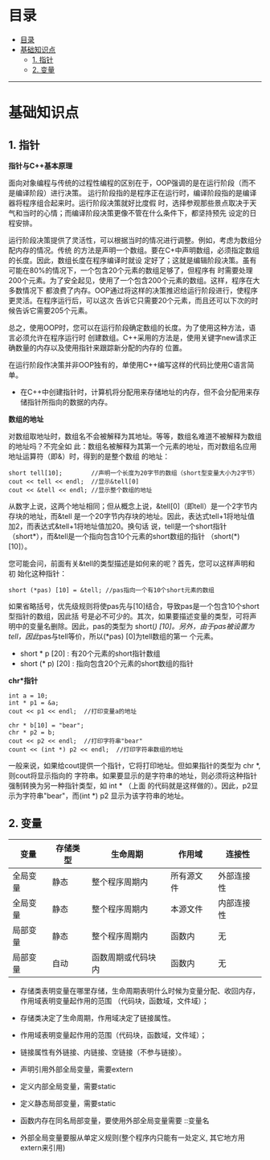 # 目录

<!--自动插入TOC：https://github.com/ekalinin/github-markdown-toc-->
<!--ts-->
   * [目录](#目录)
   * [基础知识点](#基础知识点)
      * [1. 指针](#1-指针)
      * [2. 变量](#2-变量)

<!-- Added by: luyl, at: 2018-11-16T17:15+08:00 -->

<!--te-->

----

# 基础知识点

## 1. 指针

**指针与C++基本原理**

面向对象编程与传统的过程性编程的区别在于，OOP强调的是在运行阶段（而不是编译阶段）进行决策。
运行阶段指的是程序正在运行时，编译阶段指的是编译器将程序组合起来时。运行阶段决策就好比度假
时，选择参观那些景点取决于天气和当时的心情；而编译阶段决策更像不管在什么条件下，都坚持预先
设定的日程安排。

运行阶段决策提供了灵活性，可以根据当时的情况进行调整。例如，考虑为数组分配内存的情况。传统
的方法是声明一个数组。要在C+中声明数组，必须指定数组的长度。因此，数组长度在程序编译时就设
定好了；这就是编辑阶段决策。虽有可能在80%的情况下，一个包含20个元素的数组足够了，但程序有
时需要处理200个元素。为了安全起见，使用了一个包含200个元素的数组。这样，程序在大多数情况下
都浪费了内存。OOP通过将这样的决策推迟给运行阶段进行，使程序更灵活。在程序运行后，可以这次
告诉它只需要20个元素，而且还可以下次的时候告诉它需要205个元素。

总之，使用OOP时，您可以在运行阶段确定数组的长度。为了使用这种方法，语言必须允许在程序运行时
创建数组。C++采用的方法是，使用关键字new请求正确数量的内存以及使用指针来跟踪新分配的内存的
位置。

在运行阶段作决策并非OOP独有的，单使用C++编写这样的代码比使用C语言简单。

* 在C++中创建指针时，计算机将分配用来存储地址的内存，但不会分配用来存储指针所指向的数据的内存。


**数组的地址**

对数组取地址时，数组名不会被解释为其地址。等等，数组名难道不被解释为数组的地址吗？不完全如
此：数组名被解释为其第一个元素的地址，而对数组名应用地址运算符（即&）时，得到的是整个数组
的地址：

```
short tell[10];        //声明一个长度为20字节的数组（short型变量大小为2字节）
cout << tell << endl;  //显示&tell[0]
cout << &tell << endl; //显示整个数组的地址
```

从数字上说，这两个地址相同；但从概念上说，&tell[0]（即tell）是一个2字节内存块的地址，而&tell
是一个20字节内存块的地址。因此，表达式tell+1将地址值加2，而表达式&tell+1将地址值加20。换句话
说，tell是一个short指针（short*），而&tell是一个指向包含10个元素的short数组的指针
（short(*) [10]）。

您可能会问，前面有关&tell的类型描述是如何来的呢？首先，您可以这样声明和初
始化这种指针：

```
short (*pas) [10] = &tell; //pas指向一个有10个short元素的数组
```

如果省略括号，优先级规则将使pas先与[10]结合，导致pas是一个包含10个short型指针的数组，因此括
号是必不可少的。其次，如果要描述变量的类型，可将声明中的变量名删除。因此，pas的类型为
short(*) [10]。另外，由于pas被设置为tell，因此*pas与tell等价，所以(*pas) [0]为tell数组的第一
个元素。

* short  * p  [20] : 有20个元素的short指针数组
* short (* p) [20] : 指向包含20个元素的short数组的指针


**chr*指针**

```
int a = 10;
int * p1 = &a;
cout << p1 << endl;  //打印变量a的地址

chr * b[10] = "bear";
chr * p2 = b;
cout << p2 << endl;  //打印字符串"bear"
count << (int *) p2 << endl;  //打印字符串数组的地址
```

一般来说，如果给cout提供一个指针，它将打印地址。但如果指针的类型为 chr *, 则cout将显示指向的
字符串。如果要显示的是字符串的地址，则必须将这种指针强制转换为另一种指针类型，如 int * （上面
的代码就是这样做的）。因此，p2显示为字符串"bear"，而(int *) p2 显示为该字符串的地址。



## 2. 变量

| 变量 | 存储类型 | 生命周期 | 作用域 | 连接性 |
| ---- | ---- | ---- | ---- | ---- |
| 全局变量 | 静态 |   整个程序周期内   | 所有源文件 | 外部连接性 |
| 全局变量 | 静态 |   整个程序周期内   |  本源文件  | 内部连接性 |
| 局部变量 | 静态 |   整个程序周期内   |   函数内   |     无     |
| 局部变量 | 自动 | 函数周期或代码块内 |   函数内   |     无     |


* 存储类表明变量在哪里存储，生命周期表明什么时候为变量分配、收回内存，作用域表明变量起作用的范围
（代码块，函数域，文件域）；
* 存储类决定了生命周期，作用域决定了链接属性。
* 作用域表明变量起作用的范围（代码块，函数域，文件域）；
* 链接属性有外链接、内链接、空链接（不参与链接）。

* 声明引用外部全局变量，需要extern
* 定义内部全局变量，需要static
* 定义静态局部变量，需要static
* 函数内存在同名局部变量，要使用外部全局变量需要 ::变量名

* 外部全局变量要服从单定义规则(整个程序内只能有一处定义, 其它地方用extern来引用)
